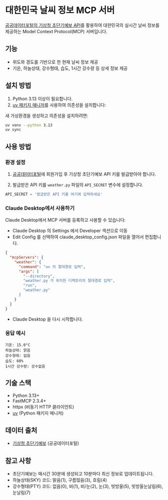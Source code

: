 # 대한민국 날씨 정보 MCP 서버

[공공데이터포털의 기상청 초단기예보 API](https://www.data.go.kr/data/15043492/fileData.do?recommendDataYn=Y)를 활용하여 대한민국의 실시간 날씨 정보를 제공하는 Model Context Protocol(MCP) 서버입니다. 

## 기능

- 위도와 경도를 기반으로 한 현재 날씨 정보 제공
- 기온, 하늘상태, 강수형태, 습도, 1시간 강수량 등 상세 정보 제공

## 설치 방법

1. Python 3.13 이상이 필요합니다.
2. [uv 패키지 매니저](https://docs.astral.sh/uv/getting-started/installation/)를 사용하여 의존성을 설치합니다:

새 가상환경을 생성하고 의존성을 설치하려면:

```bash
uv venv --python 3.13
uv sync
```

## 사용 방법

### 환경 설정

1. [공공데이터포털](https://www.data.go.kr)에 회원가입 후 기상청 초단기예보 API 키를 발급받아야 합니다.

2. 발급받은 API 키를 `weather.py` 파일의 `API_SECRET` 변수에 설정합니다.

```python
API_SECRET = '발급받은 API 키를 여기에 입력하세요'
```

### Claude Desktop에서 사용하기

Claude Desktop에서 MCP 서버를 등록하고 사용할 수 있습니다:
   - Claude Desktop 의 Settings 에서 Developer 섹션으로 이동
   - Edit Config 를 선택하여 claude_desktop_config.json 파일을 열어서 편집합니다.
```json
{
  "mcpServers": {
    "weather": {
      "command": "uv 의 절대경로 입력",
      "args": [
        "--directory",
        "weather.py 가 위치한 디렉토리의 절대경로 입력",
        "run",
        "weather.py"
      ]
    }
  }
}
```
   - Claude Desktop 을 다시 시작합니다.


### 응답 예시

```
기온: 15.0°C
하늘상태: 맑음
강수형태: 없음
습도: 60%
1시간 강수량: 강수없음
```

## 기술 스택

- Python 3.13+
- FastMCP 2.3.4+
- httpx (비동기 HTTP 클라이언트)
- [uv](https://docs.astral.sh/uv/getting-started/installation/) (Python 패키지 매니저)

## 데이터 출처

- [기상청 초단기예보](https://www.data.go.kr/data/15043492/fileData.do?recommendDataYn=Y) (공공데이터포털)

## 참고 사항

- 초단기예보는 매시간 30분에 생성되고 10분마다 최신 정보로 업데이트됩니다.
- 하늘상태(SKY) 코드: 맑음(1), 구름많음(3), 흐림(4)
- 강수형태(PTY) 코드: 없음(0), 비(1), 비/눈(2), 눈(3), 빗방울(5), 빗방울눈날림(6), 눈날림(7)